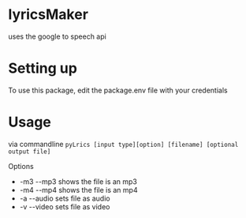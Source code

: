 # lyricsMaker
uses the google to speech api

# Setting up
To use this package, edit the package.env file with your credentials

# Usage
 via commandline
 `pyLrics [input type][option] [filename] [optional output file] `
 
 Options
 * -m3 --mp3    shows the file is an mp3
 * -m4 --mp4    shows the file is an mp4
 * -a  --audio  sets file as audio
 * -v  --video  sets file as video

